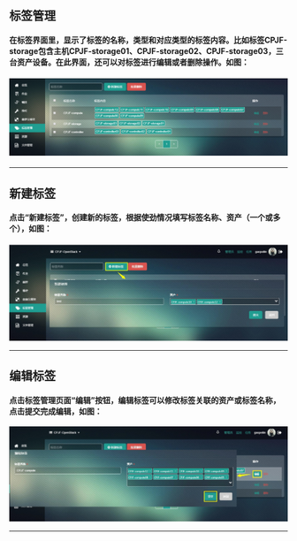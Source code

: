 ## 标签管理

#### 在**标签**界面里，显示了标签的名称，类型和对应类型的标签内容。比如标签CPJF-storage包含主机CPJF-storage01、CPJF-storage02、CPJF-storage03，三台资产设备。在此界面，还可以对标签进行编辑或者删除操作。如图：

#### ![](/assets/标签管理.png)

---

## 新建标签

#### 点击“新建标签”，创建新的标签，根据使劲情况填写标签名称、资产（一个或多个），如图：

![](/assets/新建标签.jpg)

---

## 编辑标签

#### 点击标签管理页面“编辑”按钮，编辑标签可以修改标签关联的资产或标签名称，点击提交完成编辑，如图：

![](/assets/编辑标签.jpg)

---

















